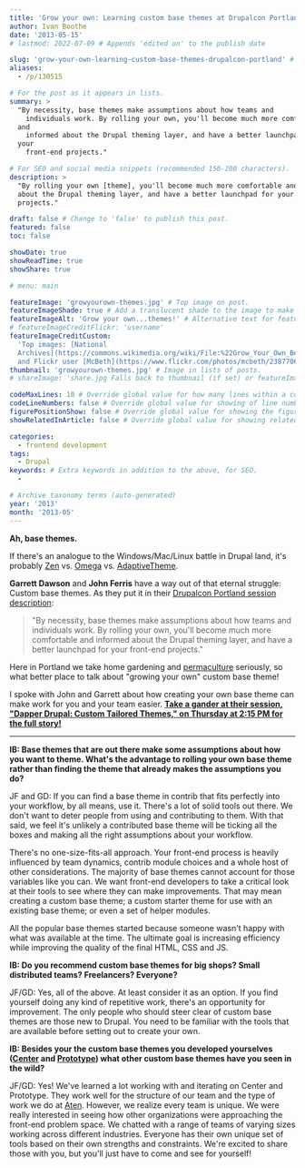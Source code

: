 ```yaml
---
title: 'Grow your own: Learning custom base themes at Drupalcon Portland'
author: Ivan Boothe
date: '2013-05-15'
# lastmod: 2022-07-09 # Appends 'edited on' to the publish date

slug: 'grow-your-own-learning-custom-base-themes-drupalcon-portland' # Recommended length is 3 to 5 words.
aliases:
  - /p/130515

# For the post as it appears in lists.
summary: >
  "By necessity, base themes make assumptions about how teams and
    individuals work. By rolling your own, you'll become much more comfortable
  and
    informed about the Drupal theming layer, and have a better launchpad for
  your
    front-end projects."

# For SEO and social media snippets (recommended 150-200 characters).
description: >
  "By rolling your own [theme], you'll become much more comfortable and informed
  about the Drupal theming layer, and have a better launchpad for your front-end
  projects."

draft: false # Change to 'false' to publish this post.
featured: false
toc: false

showDate: true
showReadTime: true
showShare: true

# menu: main

featureImage: 'growyourown-themes.jpg' # Top image on post.
featureImageShade: true # Add a translucent shade to the image to make overlaid text easier to read.
featureImageAlt: 'Grow your own...themes!' # Alternative text for featured image.
# featureImageCreditFlickr: 'username'
featureImageCreditCustom:
  'Top images: [National
  Archives](https://commons.wikimedia.org/wiki/File:%22Grow_Your_Own_Be_Sure%22_-_NARA_-_513660.jpg)
  and Flickr user [McBeth](https://www.flickr.com/photos/mcbeth/23877066).'
thumbnail: 'growyourown-themes.jpg' # Image in lists of posts.
# shareImage: 'share.jpg Falls back to thumbnail (if set) or featureImage.

codeMaxLines: 10 # Override global value for how many lines within a code block before auto-collapsing.
codeLineNumbers: false # Override global value for showing of line numbers within code block.
figurePositionShow: false # Override global value for showing the figure label.
showRelatedInArticle: false # Override global value for showing related posts in this series at the end of the content.

categories:
  - frontend development
tags:
  - Drupal
keywords: # Extra keywords in addition to the above, for SEO.
  -

# Archive taxonomy terms (auto-generated)
year: '2013'
month: '2013-05'
---
```


**Ah, base themes.**

If there's an analogue to the Windows/Mac/Linux battle in Drupal land, it's
probably [Zen](https://www.drupal.org/project/zen) vs.
[Omega](https://www.drupal.org/project/omega) vs.
[AdaptiveTheme](https://www.drupal.org/project/adaptivetheme).

**Garrett Dawson** and **John Ferris** have a way out of that eternal struggle:
Custom base themes. As they put it in their
[Drupalcon Portland session description](https://portland2013.drupal.org/node/3043.html):

> "By necessity, base themes make assumptions about how teams and individuals
> work. By rolling your own, you'll become much more comfortable and informed
> about the Drupal theming layer, and have a better launchpad for your front-end
> projects."

Here in Portland we take home gardening and
[permaculture](https://en.wikipedia.org/wiki/Permaculture) seriously, so what
better place to talk about "growing your own" custom base theme!

I spoke with John and Garrett about how creating your own base theme can make
work for you and your team easier.
[**Take a gander at their session, "Dapper Drupal: Custom Tailored Themes," on Thursday at 2:15 PM for the full story!**](https://portland2013.drupal.org/node/3043.html)

---

**IB: Base themes that are out there make some assumptions about how you want to
theme. What's the advantage to rolling your own base theme rather than finding
the theme that already makes the assumptions you do?**

JF and GD: If you can find a base theme in contrib that fits perfectly into your
workflow, by all means, use it. There's a lot of solid tools out there. We don't
want to deter people from using and contributing to them. With that said, we
feel it's unlikely a contributed base theme will be ticking all the boxes and
making all the right assumptions about your workflow.

There's no one-size-fits-all approach. Your front-end process is heavily
influenced by team dynamics, contrib module choices and a whole host of other
considerations. The majority of base themes cannot account for those variables
like you can. We want front-end developers to take a critical look at their
tools to see where they can make improvements. That may mean creating a custom
base theme; a custom starter theme for use with an existing base theme; or even
a set of helper modules.

All the popular base themes started because someone wasn't happy with what was
available at the time. The ultimate goal is increasing efficiency while
improving the quality of the final HTML, CSS and JS.

**IB: Do you recommend custom base themes for big shops? Small distributed
teams? Freelancers? Everyone?**

JF/GD: Yes, all of the above. At least consider it as an option. If you find
yourself doing any kind of repetitive work, there's an opportunity for
improvement. The only people who should steer clear of custom base themes are
those new to Drupal. You need to be familiar with the tools that are available
before setting out to create your own.

**IB: Besides your the custom base themes you developed yourselves
([Center](https://www.drupal.org/project/center) and
[Prototype](https://www.drupal.org/project/prototype)) what other custom base
themes have you seen in the wild?**

JF/GD: Yes! We've learned a lot working with and iterating on Center and
Prototype. They work well for the structure of our team and the type of work we
do at [Aten](https://atendesigngroup.com/). However, we realize every team is
unique. We were really interested in seeing how other organizations were
approaching the front-end problem space. We chatted with a range of teams of
varying sizes working across different industries. Everyone has their own unique
set of tools based on their own strengths and constraints. We're excited to
share those with you, but you'll just have to come and see for yourself!
